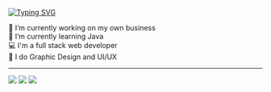 <a href="https://git.io/typing-svg"><img src="https://readme-typing-svg.herokuapp.com?font=Jersey+15&size=50&pause=1000&color=411FB7&center=true&random=false&width=435&lines=I+am+a+web+developer" alt="Typing SVG" /></a>

<div>
    <p>
🔭 I’m currently working on my own business <br>
🌱 I’m currently learning Java<br>
💻 I'm a full stack web developer<br>
🎨 I do Graphic Design and UI/UX<br>
    </p>
</div>
<hr>
<div> 
  <a href="https://www.instagram.com/vic.designer.dev?igsh=MWphdzB6M2Y1d2h1eQ==" target="_blank"><img src="https://img.shields.io/badge/-Instagram-%23E4405F?style=for-the-badge&logo=instagram&logoColor=white" target="_blank"></a>
  <a href = "mailto:devferreirawebwork@gmail.com"><img src="https://img.shields.io/badge/-Gmail-%23333?style=for-the-badge&logo=gmail&logoColor=white" target="_blank"></a>
  <a href="https://www.linkedin.com/in/camillyvitoriadefreitasferreira?utm_source=share&utm_campaign=share_via&utm_content=profile&utm_medium=android_app" target="_blank"><img src="https://img.shields.io/badge/-LinkedIn-%230077B5?style=for-the-badge&logo=linkedin&logoColor=white" target="_blank"></a>
